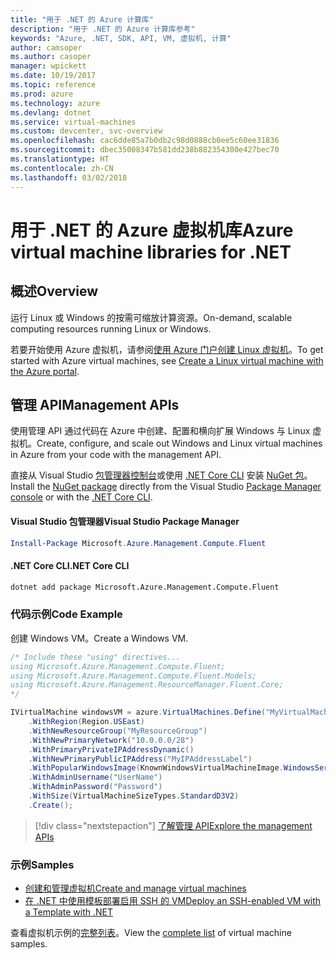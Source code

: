 ```yaml
---
title: "用于 .NET 的 Azure 计算库"
description: "用于 .NET 的 Azure 计算库参考"
keywords: "Azure, .NET, SDK, API, VM, 虚拟机, 计算"
author: camsoper
ms.author: casoper
manager: wpickett
ms.date: 10/19/2017
ms.topic: reference
ms.prod: azure
ms.technology: azure
ms.devlang: dotnet
ms.service: virtual-machines
ms.custom: devcenter, svc-overview
ms.openlocfilehash: cac6dde85a7b0db2c98d0888cb0ee5c60ee31836
ms.sourcegitcommit: dbec35008347b581dd238b882354300e427bec70
ms.translationtype: HT
ms.contentlocale: zh-CN
ms.lasthandoff: 03/02/2018
---
```

# <a name="azure-virtual-machine-libraries-for-net"></a><span data-ttu-id="519c1-104">用于 .NET 的 Azure 虚拟机库</span><span class="sxs-lookup"><span data-stu-id="519c1-104">Azure virtual machine libraries for .NET</span></span>

## <a name="overview"></a><span data-ttu-id="519c1-105">概述</span><span class="sxs-lookup"><span data-stu-id="519c1-105">Overview</span></span>

<span data-ttu-id="519c1-106">运行 Linux 或 Windows 的按需可缩放计算资源。</span><span class="sxs-lookup"><span data-stu-id="519c1-106">On-demand, scalable computing resources running Linux or Windows.</span></span>

<span data-ttu-id="519c1-107">若要开始使用 Azure 虚拟机，请参阅[使用 Azure 门户创建 Linux 虚拟机](https://review.docs.microsoft.com/azure/virtual-machines/linux/quick-create-portal)。</span><span class="sxs-lookup"><span data-stu-id="519c1-107">To get started with Azure virtual machines, see [Create a Linux virtual machine with the Azure portal](https://review.docs.microsoft.com/azure/virtual-machines/linux/quick-create-portal).</span></span>

## <a name="management-apis"></a><span data-ttu-id="519c1-108">管理 API</span><span class="sxs-lookup"><span data-stu-id="519c1-108">Management APIs</span></span>

<span data-ttu-id="519c1-109">使用管理 API 通过代码在 Azure 中创建、配置和横向扩展 Windows 与 Linux 虚拟机。</span><span class="sxs-lookup"><span data-stu-id="519c1-109">Create, configure, and scale out Windows and Linux virtual machines in Azure from your code with the management API.</span></span>

<span data-ttu-id="519c1-110">直接从 Visual Studio [包管理器控制台][PackageManager]或使用 [.NET Core CLI][DotNetCLI] 安装 [NuGet 包](https://www.nuget.org/packages/Microsoft.Azure.Management.Compute.Fluent)。</span><span class="sxs-lookup"><span data-stu-id="519c1-110">Install the [NuGet package](https://www.nuget.org/packages/Microsoft.Azure.Management.Compute.Fluent) directly from the Visual Studio [Package Manager console][PackageManager] or with the [.NET Core CLI][DotNetCLI].</span></span>

#### <a name="visual-studio-package-manager"></a><span data-ttu-id="519c1-111">Visual Studio 包管理器</span><span class="sxs-lookup"><span data-stu-id="519c1-111">Visual Studio Package Manager</span></span>

```powershell
Install-Package Microsoft.Azure.Management.Compute.Fluent
```

#### <a name="net-core-cli"></a><span data-ttu-id="519c1-112">.NET Core CLI</span><span class="sxs-lookup"><span data-stu-id="519c1-112">.NET Core CLI</span></span>

```bash
dotnet add package Microsoft.Azure.Management.Compute.Fluent
```

### <a name="code-example"></a><span data-ttu-id="519c1-113">代码示例</span><span class="sxs-lookup"><span data-stu-id="519c1-113">Code Example</span></span>

<span data-ttu-id="519c1-114">创建 Windows VM。</span><span class="sxs-lookup"><span data-stu-id="519c1-114">Create a Windows VM.</span></span>

```csharp
/* Include these "using" directives...
using Microsoft.Azure.Management.Compute.Fluent;
using Microsoft.Azure.Management.Compute.Fluent.Models;
using Microsoft.Azure.Management.ResourceManager.Fluent.Core;
*/

IVirtualMachine windowsVM = azure.VirtualMachines.Define("MyVirtualMachine")
    .WithRegion(Region.USEast)
    .WithNewResourceGroup("MyResourceGroup")
    .WithNewPrimaryNetwork("10.0.0.0/28")
    .WithPrimaryPrivateIPAddressDynamic()
    .WithNewPrimaryPublicIPAddress("MyIPAddressLabel")
    .WithPopularWindowsImage(KnownWindowsVirtualMachineImage.WindowsServer2012R2Datacenter)
    .WithAdminUsername("UserName")
    .WithAdminPassword("Password")
    .WithSize(VirtualMachineSizeTypes.StandardD3V2)
    .Create();
```

> [!div class="nextstepaction"]
> [<span data-ttu-id="519c1-115">了解管理 API</span><span class="sxs-lookup"><span data-stu-id="519c1-115">Explore the management APIs</span></span>](https://docs.microsoft.com/dotnet/api/overview/azure/virtualmachines/management?view=azure-dotnet)

### <a name="samples"></a><span data-ttu-id="519c1-116">示例</span><span class="sxs-lookup"><span data-stu-id="519c1-116">Samples</span></span>

* [<span data-ttu-id="519c1-117">创建和管理虚拟机</span><span class="sxs-lookup"><span data-stu-id="519c1-117">Create and manage virtual machines</span></span>](/dotnet/azure/dotnet-sdk-azure-virtual-machine-samples)
* [<span data-ttu-id="519c1-118">在 .NET 中使用模板部署启用 SSH 的 VM</span><span class="sxs-lookup"><span data-stu-id="519c1-118">Deploy an SSH-enabled VM with a Template with .NET</span></span>](https://azure.microsoft.com/resources/samples/resource-manager-dotnet-template-deployment/)

<span data-ttu-id="519c1-119">查看虚拟机示例的[完整列表](https://azure.microsoft.com/resources/samples/?platform=dotnet&term=VM)。</span><span class="sxs-lookup"><span data-stu-id="519c1-119">View the [complete list](https://azure.microsoft.com/resources/samples/?platform=dotnet&term=VM) of virtual machine samples.</span></span>

[PackageManager]: https://docs.microsoft.com/nuget/tools/package-manager-console
[DotNetCLI]: https://docs.microsoft.com/dotnet/core/tools/dotnet-add-package
